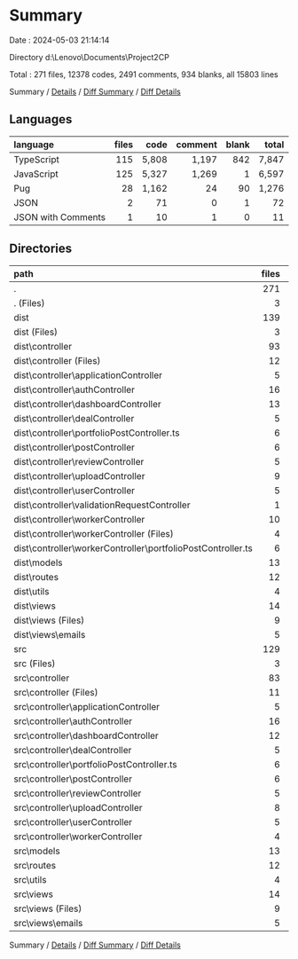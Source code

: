 # Summary

Date : 2024-05-03 21:14:14

Directory d:\\Lenovo\\Documents\\Project2CP

Total : 271 files,  12378 codes, 2491 comments, 934 blanks, all 15803 lines

Summary / [Details](details.md) / [Diff Summary](diff.md) / [Diff Details](diff-details.md)

## Languages
| language | files | code | comment | blank | total |
| :--- | ---: | ---: | ---: | ---: | ---: |
| TypeScript | 115 | 5,808 | 1,197 | 842 | 7,847 |
| JavaScript | 125 | 5,327 | 1,269 | 1 | 6,597 |
| Pug | 28 | 1,162 | 24 | 90 | 1,276 |
| JSON | 2 | 71 | 0 | 1 | 72 |
| JSON with Comments | 1 | 10 | 1 | 0 | 11 |

## Directories
| path | files | code | comment | blank | total |
| :--- | ---: | ---: | ---: | ---: | ---: |
| . | 271 | 12,378 | 2,491 | 934 | 15,803 |
| . (Files) | 3 | 81 | 1 | 1 | 83 |
| dist | 139 | 5,908 | 1,281 | 46 | 7,235 |
| dist (Files) | 3 | 153 | 29 | 0 | 182 |
| dist\\controller | 93 | 3,942 | 771 | 1 | 4,714 |
| dist\\controller (Files) | 12 | 431 | 72 | 0 | 503 |
| dist\\controller\\applicationController | 5 | 141 | 28 | 0 | 169 |
| dist\\controller\\authController | 16 | 534 | 154 | 0 | 688 |
| dist\\controller\\dashboardController | 13 | 941 | 270 | 0 | 1,211 |
| dist\\controller\\dealController | 5 | 180 | 21 | 0 | 201 |
| dist\\controller\\portfolioPostController.ts | 6 | 259 | 13 | 0 | 272 |
| dist\\controller\\postController | 6 | 219 | 11 | 0 | 230 |
| dist\\controller\\reviewController | 5 | 136 | 21 | 0 | 157 |
| dist\\controller\\uploadController | 9 | 351 | 103 | 1 | 455 |
| dist\\controller\\userController | 5 | 233 | 37 | 0 | 270 |
| dist\\controller\\validationRequestController | 1 | 2 | 1 | 0 | 3 |
| dist\\controller\\workerController | 10 | 515 | 40 | 0 | 555 |
| dist\\controller\\workerController (Files) | 4 | 256 | 27 | 0 | 283 |
| dist\\controller\\workerController\\portfolioPostController.ts | 6 | 259 | 13 | 0 | 272 |
| dist\\models | 13 | 773 | 272 | 0 | 1,045 |
| dist\\routes | 12 | 342 | 54 | 0 | 396 |
| dist\\utils | 4 | 117 | 143 | 0 | 260 |
| dist\\views | 14 | 581 | 12 | 45 | 638 |
| dist\\views (Files) | 9 | 248 | 9 | 35 | 292 |
| dist\\views\\emails | 5 | 333 | 3 | 10 | 346 |
| src | 129 | 6,389 | 1,209 | 887 | 8,485 |
| src (Files) | 3 | 142 | 26 | 30 | 198 |
| src\\controller | 83 | 4,081 | 661 | 562 | 5,304 |
| src\\controller (Files) | 11 | 530 | 56 | 58 | 644 |
| src\\controller\\applicationController | 5 | 174 | 23 | 32 | 229 |
| src\\controller\\authController | 16 | 605 | 166 | 91 | 862 |
| src\\controller\\dashboardController | 12 | 972 | 243 | 142 | 1,357 |
| src\\controller\\dealController | 5 | 194 | 16 | 30 | 240 |
| src\\controller\\portfolioPostController.ts | 6 | 291 | 7 | 23 | 321 |
| src\\controller\\postController | 6 | 240 | 5 | 24 | 269 |
| src\\controller\\reviewController | 5 | 160 | 16 | 32 | 208 |
| src\\controller\\uploadController | 8 | 328 | 72 | 60 | 460 |
| src\\controller\\userController | 5 | 271 | 34 | 39 | 344 |
| src\\controller\\workerController | 4 | 316 | 23 | 31 | 370 |
| src\\models | 13 | 888 | 321 | 94 | 1,303 |
| src\\routes | 12 | 567 | 42 | 128 | 737 |
| src\\utils | 4 | 130 | 147 | 28 | 305 |
| src\\views | 14 | 581 | 12 | 45 | 638 |
| src\\views (Files) | 9 | 248 | 9 | 35 | 292 |
| src\\views\\emails | 5 | 333 | 3 | 10 | 346 |

Summary / [Details](details.md) / [Diff Summary](diff.md) / [Diff Details](diff-details.md)